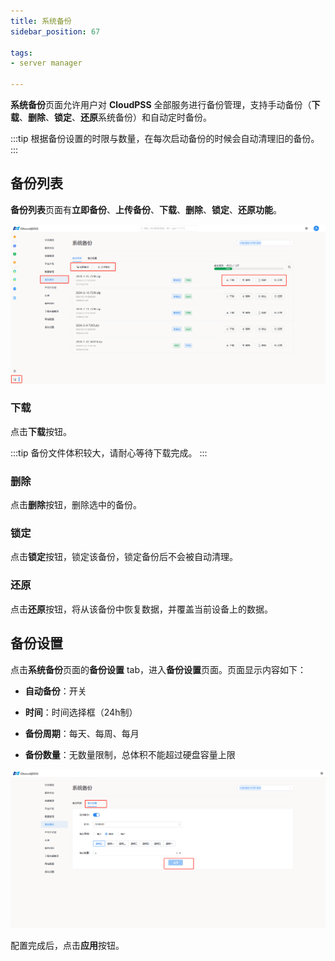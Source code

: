 ```yaml
---
title: 系统备份
sidebar_position: 67

tags: 
- server manager

--- 
```


**系统备份**页面允许用户对 **CloudPSS** 全部服务进行备份管理，支持手动备份（**下载**、**删除**、**锁定**、**还原**系统备份）和自动定时备份。

:::tip
根据备份设置的时限与数量，在每次启动备份的时候会自动清理旧的备份。
:::

## 备份列表

**备份列表**页面有**立即备份**、**上传备份**、**下载**、**删除**、**锁定**、**还原功能**。

![备份列表](./系统备份.png "备份列表")

### 下载

点击**下载**按钮。

:::tip
备份文件体积较大，请耐心等待下载完成。
:::

### 删除

点击**删除**按钮，删除选中的备份。

### 锁定

点击**锁定**按钮，锁定该备份，锁定备份后不会被自动清理。

### 还原

点击**还原**按钮，将从该备份中恢复数据，并覆盖当前设备上的数据。

## 备份设置

点击**系统备份**页面的**备份设置** tab，进入**备份设置**页面。页面显示内容如下：

+ **自动备份**：开关

+ **时间**：时间选择框（24h制）

+ **备份周期**：每天、每周、每月

+ **备份数量**：无数量限制，总体积不能超过硬盘容量上限

![备份设置](./备份设置.png "备份设置")

配置完成后，点击**应用**按钮。 

